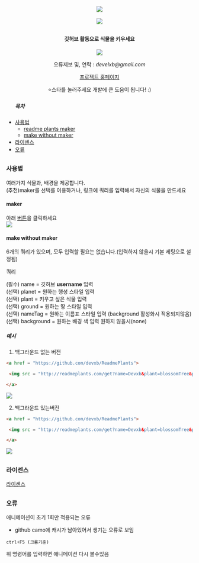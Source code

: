 
<div align="center">
    <img src = "http://readmeplants.com/resources/svgfiles/projectNameLogo.svg?v1" style="object-fit:none"/>
    <br><br>
    <img src = "http://readmeplants.com/get?name=Devxb&planet=blueMoon?v1" style="object-fit:none"/>
</div>
<h2></h2>

<div align="center">
<h4> 깃허브 활동으로 식물을 키우세요 </h4>

<img src = "http://readmeplants.com/resources/svgfiles/grow.svg?v1" style="object-fit:contain"/>

<p>오류제보 및, 연락 : <i>develxb@gmail.com</i></p>

<p><a href="http://readmeplants.com">프로젝트 홈페이지</a></p>

<p>⭐스타를 눌러주세요 개발에 큰 도움이 됩니다! :)</p>
    
</div>

<ul>
<h5> 목차 </h5>
<li>
<a href="#manual">사용법</a>
<ul>
<li>
<a href="#maker">readme plants maker</a>
</li>
<li>
<a href="#makewithoutmaker">make without maker</a>
</li>
</ul>
</li>
<li>
<a href="#license">라이센스</a>
</li>
<li>
<a href="#error">오류</a>
</li>
</ul>
<h2></h2>

<h3 id="manual"> 사용법 </h3>

<p>
여러가지 식물과, 배경을 제공합니다. 
<br> (추천)maker를 선택를 이용하거나, 링크에 쿼리를 입력해서 자신의 식물을 만드세요
</p>

<h4 id="maker"> maker </h4>
아래 <a href="http://readmeplants.com/maker?name=Devxb&planet=yellowMoon&plant=blossomTree&nameTag=blackNameTag&ground=hill&background=black">버튼</a>을 클릭하세요
<br>
<a href="http://readmeplants.com/maker?name=Devxb&planet=yellowMoon&plant=blossomTree&nameTag=blackNameTag&ground=hill&background=black"><img src="http://readmeplants.com/resources/svgfiles/makeButton.svg?v1"></img></a>

<h4 id="makewithoutmaker">make without maker</h4>
6개의 쿼리가 있으며, 모두 입력할 필요는 없습니다.(입력하지 않을시 기본 세팅으로 설정됨)

쿼리
<p>
(필수) name = 깃허브 <b>username</b> 입력
<br>
(선택) planet = 원하는 행성 스타일 입력
<br>
(선택) plant = 키우고 싶은 식물 입력
<br>
(선택) ground = 원하는 땅 스타일 입력
<br>
(선택) nameTag = 원하는 이름표 스타일 입력 (background 활성화시 적용되지않음)
<br>
(선택) background = 원하는 배경 색 입력 원하지 않을시(none)

<h5>예시</h5>

1. 백그라운드 없는 버전

```html
<a href = "https://github.com/devxb/ReadmePlants">

 <img src = "http://readmeplants.com/get?name=Devxb&plant=blossomTree&planet=eclipse&background=none"/>

</a>
```
<a href = "https://github.com/devxb/ReadmePlants">

 <img src = "http://readmeplants.com/get?name=Devxb&plant=blossomTree&planet=sunset&background=none?v1"/>

</a>

2. 백그라운드 있는버전

```html
<a href = "https://github.com/devxb/ReadmePlants">

 <img src = "http://readmeplants.com/get?name=Devxb&plant=blossomTree&planet=eclipse&background=black"/>

</a>
```

<a href = "https://github.com/devxb/ReadmePlants">

 <img src = "http://readmeplants.com/get?name=Devxb&plant=blossomTree&planet=eclipse&background=black?v1"/>

</a>

<h2></h2>
<h3 id="license"> 라이센스 </h3>
<a href="/LICENSE"> 라이센스 </a>
<h2></h2>
<h3 id="error">오류</h3>

애니메이션이 초기 1회만 적용되는 오류
- github camo에 캐시가 남아있어서 생기는 오류로 보임
```
ctrl+F5 (크롬기준)
```
위 명령어를 입력하면 애니메이션 다시 볼수있음

